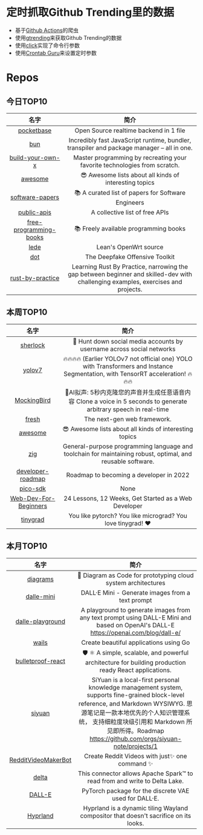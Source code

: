 # 定时抓取Github Trending里的数据
* 基于[Github Actions](https://docs.github.com/en/actions)的爬虫
* 使用[gtrending](https://github.com/hedythedev/gtrending)来获取Github Trending的数据
* 使用[click](https://github.com/pallets/click)实现了命令行参数
* 使用[Crontab Guru](https://crontab.guru/)来设置定时参数

# Repos
## 今日TOP10 
<!-- START OF DAILY_TOP10_REPOS -->
| 名字 | 简介 |
| :----: | :----: |
| [pocketbase](https://github.com/pocketbase/pocketbase) | Open Source realtime backend in 1 file |
| [bun](https://github.com/oven-sh/bun) | Incredibly fast JavaScript runtime, bundler, transpiler and package manager – all in one. |
| [build-your-own-x](https://github.com/codecrafters-io/build-your-own-x) | Master programming by recreating your favorite technologies from scratch. |
| [awesome](https://github.com/sindresorhus/awesome) | 😎 Awesome lists about all kinds of interesting topics |
| [software-papers](https://github.com/facundoolano/software-papers) | 📚 A curated list of papers for Software Engineers |
| [public-apis](https://github.com/public-apis/public-apis) | A collective list of free APIs |
| [free-programming-books](https://github.com/EbookFoundation/free-programming-books) | 📚 Freely available programming books |
| [lede](https://github.com/coolsnowwolf/lede) | Lean's OpenWrt source |
| [dot](https://github.com/sensity-ai/dot) | The Deepfake Offensive Toolkit |
| [rust-by-practice](https://github.com/sunface/rust-by-practice) | Learning Rust By Practice, narrowing the gap between beginner and skilled-dev with challenging examples, exercises and projects. |
<!-- END OF DAILY_TOP10_REPOS -->

## 本周TOP10
<!-- START OF WEEKLY_TOP10_REPOS -->
| 名字 | 简介 |
| :----: | :----: |
| [sherlock](https://github.com/sherlock-project/sherlock) | 🔎 Hunt down social media accounts by username across social networks |
| [yolov7](https://github.com/jinfagang/yolov7) | 🔥🔥🔥🔥 (Earlier YOLOv7 not official one) YOLO with Transformers and Instance Segmentation, with TensorRT acceleration! 🔥🔥🔥 |
| [MockingBird](https://github.com/babysor/MockingBird) | 🚀AI拟声: 5秒内克隆您的声音并生成任意语音内容 Clone a voice in 5 seconds to generate arbitrary speech in real-time |
| [fresh](https://github.com/denoland/fresh) | The next-gen web framework. |
| [awesome](https://github.com/sindresorhus/awesome) | 😎 Awesome lists about all kinds of interesting topics |
| [zig](https://github.com/ziglang/zig) | General-purpose programming language and toolchain for maintaining robust, optimal, and reusable software. |
| [developer-roadmap](https://github.com/kamranahmedse/developer-roadmap) | Roadmap to becoming a developer in 2022 |
| [pico-sdk](https://github.com/raspberrypi/pico-sdk) | None |
| [Web-Dev-For-Beginners](https://github.com/microsoft/Web-Dev-For-Beginners) | 24 Lessons, 12 Weeks, Get Started as a Web Developer |
| [tinygrad](https://github.com/geohot/tinygrad) | You like pytorch? You like micrograd? You love tinygrad! ❤️ |
<!-- END OF WEEKLY_TOP10_REPOS -->

## 本月TOP10
<!-- START OF MONTHLY_TOP10_REPOS -->
| 名字 | 简介 |
| :----: | :----: |
| [diagrams](https://github.com/mingrammer/diagrams) | 🎨 Diagram as Code for prototyping cloud system architectures |
| [dalle-mini](https://github.com/borisdayma/dalle-mini) | DALL·E Mini - Generate images from a text prompt |
| [dalle-playground](https://github.com/saharmor/dalle-playground) | A playground to generate images from any text prompt using DALL-E Mini and based on OpenAI's DALL-E https://openai.com/blog/dall-e/ |
| [wails](https://github.com/wailsapp/wails) | Create beautiful applications using Go |
| [bulletproof-react](https://github.com/alan2207/bulletproof-react) | 🛡️ ⚛️ A simple, scalable, and powerful architecture for building production ready React applications. |
| [siyuan](https://github.com/siyuan-note/siyuan) | SiYuan is a local-first personal knowledge management system, supports fine-grained block-level reference, and Markdown WYSIWYG. 思源笔记是一款本地优先的个人知识管理系统， 支持细粒度块级引用和 Markdown 所见即所得。Roadmap https://github.com/orgs/siyuan-note/projects/1 |
| [RedditVideoMakerBot](https://github.com/elebumm/RedditVideoMakerBot) | Create Reddit Videos with just✨ one command ✨ |
| [delta](https://github.com/delta-io/delta) | This connector allows Apache Spark™ to read from and write to Delta Lake. |
| [DALL-E](https://github.com/openai/DALL-E) | PyTorch package for the discrete VAE used for DALL·E. |
| [Hyprland](https://github.com/hyprwm/Hyprland) | Hyprland is a dynamic tiling Wayland compositor that doesn't sacrifice on its looks. |
<!-- END OF MONTHLY_TOP10_REPOS -->
